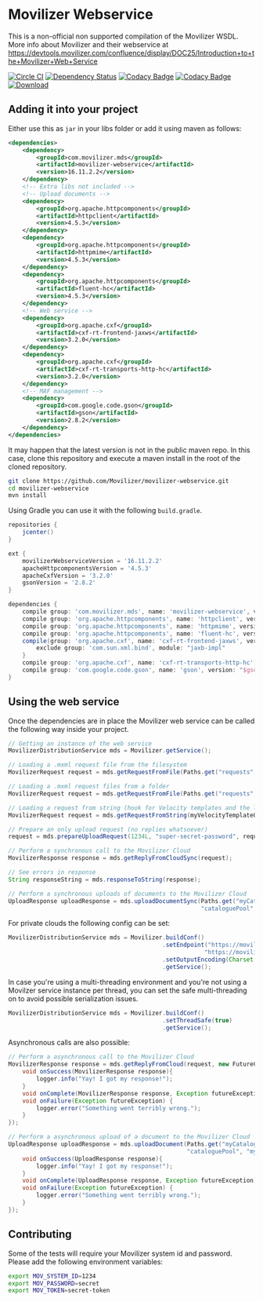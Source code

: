 # Movilizer Webservice

This is a non-official non supported compilation of the Movilizer WSDL. More info about Movilizer and their webservice
at https://devtools.movilizer.com/confluence/display/DOC25/Introduction+to+the+Movilizer+Web+Service

[![Circle CI](https://img.shields.io/circleci/project/github/Movilizer/movilizer-webservice/master.svg)](https://circleci.com/gh/Movilizer/movilizer-webservice/tree/master)
[![Dependency Status](https://www.versioneye.com/user/projects/59db355c2de28c21ceb95f13/badge.svg?style=flat)](https://www.versioneye.com/user/projects/59db355c2de28c21ceb95f13)
[![Codacy Badge](https://img.shields.io/codacy/grade/f7c2d7254e4d4b0cb102247d6a1f51f8.svg)](https://www.codacy.com/app/demula/movilizer-webservice?utm_source=github.com&amp;utm_medium=referral&amp;utm_content=Movilizer/movilizer-webservice&amp;utm_campaign=Badge_Grade)
[![Codacy Badge](https://img.shields.io/codacy/coverage/f7c2d7254e4d4b0cb102247d6a1f51f8.svg)](https://www.codacy.com/app/demula/movilizer-webservice?utm_source=github.com&amp;utm_medium=referral&amp;utm_content=Movilizer/movilizer-webservice&amp;utm_campaign=Badge_Grade)
[![Download](https://api.bintray.com/packages/movilizer/maven/movilizer-webservice/images/download.svg) ](https://bintray.com/movilizer/maven/movilizer-webservice/_latestVersion)

## Adding it into your project

Either use this as `jar` in your libs folder or add it using maven as follows:

```xml
<dependencies>
    <dependency>
        <groupId>com.movilizer.mds</groupId>
        <artifactId>movilizer-webservice</artifactId>
        <version>16.11.2.2</version>
    </dependency>
    <!-- Extra libs not included -->
    <!-- Upload documents -->
    <dependency>
        <groupId>org.apache.httpcomponents</groupId>
        <artifactId>httpclient</artifactId>
        <version>4.5.3</version>
    </dependency>
    <dependency>
        <groupId>org.apache.httpcomponents</groupId>
        <artifactId>httpmime</artifactId>
        <version>4.5.3</version>
    </dependency>
    <dependency>
        <groupId>org.apache.httpcomponents</groupId>
        <artifactId>fluent-hc</artifactId>
        <version>4.5.3</version>
    </dependency>
    <!-- Web service -->
    <dependency>
        <groupId>org.apache.cxf</groupId>
        <artifactId>cxf-rt-frontend-jaxws</artifactId>
        <version>3.2.0</version>
    </dependency>
    <dependency>
        <groupId>org.apache.cxf</groupId>
        <artifactId>cxf-rt-transports-http-hc</artifactId>
        <version>3.2.0</version>
    </dependency>
    <!-- MAF management -->
    <dependency>
        <groupId>com.google.code.gson</groupId>
        <artifactId>gson</artifactId>
        <version>2.8.2</version>
    </dependency>
</dependencies>
```

It may happen that the latest version is not in the public maven repo. In this case, clone this repository and execute a
maven install in the root of the cloned repository.

```bash
git clone https://github.com/Movilizer/movilizer-webservice.git
cd movilizer-webservice
mvn install
```

Using Gradle you can use it with the following `build.gradle`.

```groovy
repositories {
	jcenter()
}

ext {
    movilizerWebserviceVersion = '16.11.2.2'
    apacheHttpcomponentsVersion = '4.5.3'
    apacheCxfVersion = '3.2.0'
    gsonVersion = '2.8.2'
}

dependencies {
    compile group: 'com.movilizer.mds', name: 'movilizer-webservice', version: "$movilizerWebserviceVersion"
    compile group: 'org.apache.httpcomponents', name: 'httpclient', version: "$apacheHttpcomponentsVersion"
    compile group: 'org.apache.httpcomponents', name: 'httpmime', version: "$apacheHttpcomponentsVersion"
    compile group: 'org.apache.httpcomponents', name: 'fluent-hc', version: "$apacheHttpcomponentsVersion"
    compile(group: 'org.apache.cxf', name: 'cxf-rt-frontend-jaxws', version: "$apacheCxfVersion") {
        exclude group: 'com.sun.xml.bind', module: "jaxb-impl"
    }
    compile group: 'org.apache.cxf', name: 'cxf-rt-transports-http-hc', version: "$apacheCxfVersion"
    compile group: 'com.google.code.gson', name: 'gson', version: "$gsonVersion"
}

```

## Using the web service

Once the dependencies are in place the Movilizer web service can be called the following way inside your project.

```java
// Getting an instance of the web service 
MovilizerDistributionService mds = Movilizer.getService();

// Loading a .mxml request file from the filesystem
MovilizerRequest request = mds.getRequestFromFile(Paths.get("requests", "loginMovelet.mxml"));

// Loading a .mxml request files from a folder
MovilizerRequest request = mds.getRequestFromFile(Paths.get("requests", "loginMovelet.mxml"));

// Loading a request from string (hook for Velocity templates and the like)
MovilizerRequest request = mds.getRequestFromString(myVelocityTemplateOutputString);

// Prepare an only upload request (no replies whatsoever)
request = mds.prepareUploadRequest(1234L, "super-secret-password", request);

// Perform a synchronous call to the Movilizer Cloud
MovilizerResponse response = mds.getReplyFromCloudSync(request);

// See errors in response
String responseString = mds.responseToString(response);

// Perform a synchronous uploads of documents to the Movilizer Cloud
UploadResponse uploadResponse = mds.uploadDocumentSync(Paths.get("myCatalogue1.pdf"), 1234L, "super-secret-password", 
                                                       "cataloguePool", "myCatalogue1", "EN", null);
```

For private clouds the following config can be set:

```java
MovilizerDistributionService mds = Movilizer.buildConf()
                                            .setEndpoint("https://movilizer.mycloud.com/WebService/",
                                                        "https://movilizer.mycloud.com/mds/document")
                                            .setOutputEncoding(Charset.defaultCharset())
                                            .getService();
```

In case you're using a multi-threading environment and you're not using a Movilzer service instance per thread,
you can set the safe multi-threading on to avoid possible serialization issues.

```java
MovilizerDistributionService mds = Movilizer.buildConf()
                                            .setThreadSafe(true)
                                            .getService();
```

Asynchronous calls are also possible:

```java
// Perform a asynchronous call to the Movilizer Cloud
MovilizerResponse response = mds.getReplyFromCloud(request, new FutureCallback<MovilizerResponse> {
    void onSuccess(MovilizerResponse response){
        logger.info("Yay! I got my response!");
    }
    void onComplete(MovilizerResponse response, Exception futureException) {}
    void onFailure(Exception futureException) {
        logger.error("Something went terribly wrong.");
    }
});

// Perform a asynchronous upload of a document to the Movilizer Cloud
UploadResponse uploadResponse = mds.uploadDocument(Paths.get("myCatalogue1.pdf"), 1234L, "super-secret-password", 
                                                   "cataloguePool", "myCatalogue1", "EN", null, new FutureCallback<UploadResponse> {
    void onSuccess(UploadResponse response){
        logger.info("Yay! I got my response!");
    }
    void onComplete(UploadResponse response, Exception futureException) {}
    void onFailure(Exception futureException) {
        logger.error("Something went terribly wrong.");
    }
});
```

## Contributing

Some of the tests will require your Movilizer system id and password. Please add the following environment variables:

```bash
export MOV_SYSTEM_ID=1234
export MOV_PASSWORD=secret
export MOV_TOKEN=secret-token
```
